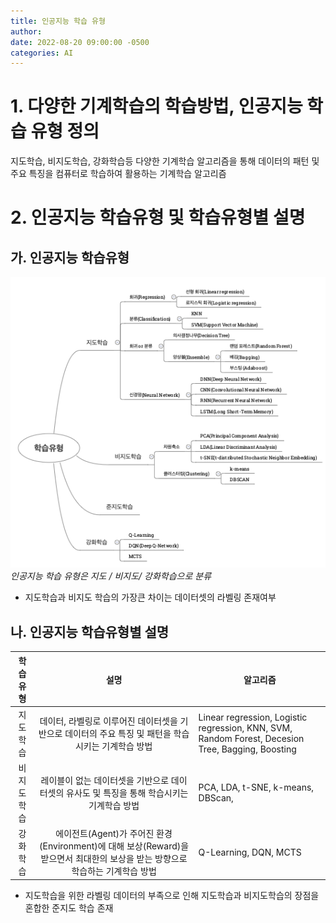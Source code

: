 ```yaml
---
title: 인공지능 학습 유형
author: 
date: 2022-08-20 09:00:00 -0500
categories: AI
---
```




# 1. 다양한 기계학습의 학습방법, 인공지능 학습 유형 정의 
지도학습, 비지도학습, 강화학습등 다양한 기계학습 알고리즘을 통해 데이터의 패턴 및 주요 특징을 컴퓨터로 학습하여 활용하는 기계학습 알고리즘


# 2. 인공지능 학습유형 및 학습유형별 설명  
## 가. 인공지능 학습유형 

![Github_Logo](/assets/img/2022-09-01-ai-01-overview-01.png) 
*인공지능 학습 유형은 지도 / 비지도/ 강화학습으로 분류*

- 지도학습과 비지도 학습의 가장큰 차이는 데이터셋의 라벨링 존재여부


## 나. 인공지능 학습유형별 설명


| 학습유형 | 설명 | 알고리즘 |
|:---:|:---:|---|
| 지도학습 | 데이터, 라벨링로 이루어진 데이터셋을 기반으로 데이터의 주요 특징 및 패턴을 학습시키는 기계학습 방법 |  Linear regression, Logistic regression, KNN, SVM, Random Forest, Decesion Tree, Bagging, Boosting|
| 비지도학습 | 레이블이 없는 데이터셋을 기반으로 데이터셋의 유사도 및 특징을 통해 학습시키는 기계학습 방법 |  PCA, LDA, t-SNE, k-means, DBScan,  |
| 강화학습 | 에이전트(Agent)가 주어진 환경(Environment)에 대해 보상(Reward)을 받으면서 최대한의 보상을 받는 방향으로 학습하는 기계학습 방법 | Q-Learning, DQN, MCTS |


- 지도학습을 위한 라벨링 데이터의 부족으로 인해 지도학습과 비지도학습의 장점을 혼합한 준지도 학습 존재

